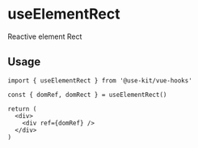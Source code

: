 # useElementRect

Reactive element Rect

## Usage

```tsx
import { useElementRect } from '@use-kit/vue-hooks'

const { domRef, domRect } = useElementRect()

return (
  <div>
    <div ref={domRef} />
  </div>
)
```
